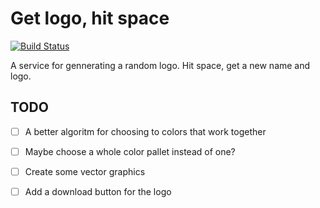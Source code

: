 # Get logo, hit space

[![Build Status](https://travis-ci.org/TheKnarf/get-logo-hit-space.svg?branch=master)](https://travis-ci.org/TheKnarf/get-logo-hit-space)

A service for gennerating a random logo. Hit space, get a new name and logo.

## TODO

- [ ] A better algoritm for choosing to colors that work together

- [ ] Maybe choose a whole color pallet instead of one?

- [ ] Create some vector graphics

- [ ] Add a download button for the logo
